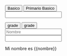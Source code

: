 
<!--  
	¿Qué es Data Binding?

Comunicación entre tú código TypeScript y el HTML.

Lo único que al cliente (La empresa que nos contrató) le importa es lo que ve, así que comunicar nuestra lógica (TypeScript) al template (HTML) es de suma importancia. Nuestro proyecto debe de estar presentable y hacerle sentir al cliente que todo va perfecto usando Data Binding.

Tipos de Data Binding en Angular 4.

String Interpolation {{}} TypeScript => HTML: Tener información (Variable, Array, por ejemplo) y presentarla a los usuarios en modo de HTML.

Property Binding [] TypeScript <= HTML: Información del lado de HTML que puede ser por ejemplo, información que el usuario ingrese o que nosotros pongamos un valor por defecto. Viajando la información de HTML a TypeScript.

Event Binding [] TypeScript <= HTML: Escuchar eventos desde HTML y pasarlo a TypeScript.

Two Way Data Binding [()] TypeScript <=> HTML: Comunicación de dos Vías. De lo que el cliente ve a TypeScript como de TypeScript hacia lo que el cliente ve.

En String Interpolation es importante respetar la sintaxis para que HTML pueda entender TypeScript. La sintaxis es {{nombre}}. Las dos llaves son importantes.


	---------------------------------------------------------------------------------------------------	
	.: PROPERTY BINDINGS ::

	Permite utilizar datos de la vista al componente
	Para acceder al las propiedades del compoente desde la vista
	hay que utilizar [] con algun atributo y luego acceder a una variable o funcion del componente
 -->
<html>
	<div>
		<!--  [atributo]='variable.valor'-->
	  <button mat-raised-button [disabled]="formulario.valido">Basico</button>
	  <button mat-raised-button color='primary' >Primario Basico</button>
	</div>

</html>

<!-- 
	:: EVENT BINDINGS ::::.........
	
	Permite enviar datos desde la vista al componente

	Se debe poner (evento) para indicar que es un event y luego un metodo
	que reciba como argumento $event ,para obtener el elemento que se hizo click

	---------------------------------------------------------------------------------------------------	
-->

<html>
	<form>
		<input [(ngModel)]="name">
	</form>
	<div>
	  <button mat-icon-button (click)='onBlur($event)'>
	      <mat-icon>grade</mat-icon>    
	  </button>
	  <button mat-icon-button color='primary'>
	      <mat-icon>grade</mat-icon>    
	  </button>
	</div>

  <mat-form-field>
    <input matInput type="text" 
    		placeholder="Nombre"
    		[value]='usuario.nombre'
    		(keyup)="onKeyUp($event)">
  </mat-form-field>
</div>

</html>

<script>

  name: 'Ricard'

  onClick($event){
    console.log('evento de click', $event)
  }

  onKeyUp($event){
    console.log('evento de teclado', $event)
  }

  onBlur($event: FocusEvent){
    console.log('evento blur', event)
  }

 // 	---------------------------------------------------------------------------------------------------	 
</script>


<!--  
	.: Two Way BINDINGS ::
	
	Cargar el modulo form de angular para que funcione el two-way
	en el module.ts :
	import {FormsModule} from '@angular/forms';
	-> imports : FormsModule

	Es un modelo capaz de escuchar cambios en ambas direcciones, tanto en el modelo
	como en la vista [(ngModel)]

	
 -->
<html>
	<div>
		<input type="text" [(ngModel)]="nombre">
		<p>Mi nombre es {{nombre}}</p>
	</div>

</html>

<script>
	let nombre:string = 'D'
 
</script>